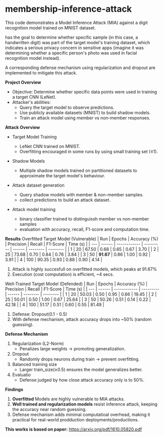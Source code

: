 # membership-inference-attack
This code demonstrates a Model Inference Attack (MIA) against a digit recognition model trained on MNIST dataset.

has the goal to determine whether specific sample (in this case, a handwritten digit) was part of the target model's training dataset, which indicates a serious privacy concern in sensitive apps (imagine it was determining whether a specific person's photo was used in facial recognition model instead).

A corresponding defense mechanism using regularization and dropout are implemented to mitigate this attack.

**Project Overview**
- Objective: Determine whether specific data points were used in training a target CNN (LeNet).
- Attacker's abilities:
    - Query the target model to observe predictions.
    - Use publicly available datasets (MNIST) to build shadow models.
    - Train an attack model using member vs non-member responses.

**Attack Overview**
- Target Model Training
    - LeNet CNN trained on MNIST.
    - Overfitting encouraged in some runs by using small training set (≤1).
- Shadow Models
    - Multiple shadow models trained on partitioned datasets to approximate the target model's behaviour.
- Attack dataset generation
    - Query shadow models with member & non-member samples.
    - collect predictions to build an attack dataset.

- Attack model training
    - binary classifier trained to distinguissh member vs non-member samples
    - evaluation with accuracy, recall, F1-score and computation time.

**Results**
Overfitted Target Model (Vulnerable)
| Run | Epochs | Accuracy (%) | Precision | Recall | F1-Score | Time (s) |
| --- | ------ | ------------ | --------- | ------ | -------- | -------- |
| 1   | 20     | 67.50        | 0.68      | 0.65   | 0.67     | 3.70     |
| 2   | 25     | 73.68        | 0.70      | 0.84   | 0.76     | 3.84     |
| 3   | 50     | **91.67**    | 0.86      | 1.00   | 0.92     | 3.91     |
| 4   | 100    | 90.35        | 0.93      | 0.88   | 0.90     | 4.14     |

1. Attack is highly succesfull on overfitted models, which peaks at 91.67%
2. Execution (cost computation) is efficient, ~4 secs.

Well-Trained Target Model (Defended)
| Run | Epochs | Accuracy (%) | Precision | Recall | F1-Score | Time (s) |
| --- | ------ | ------------ | --------- | ------ | -------- | -------- |
| 1   | 20     | 50.03        | 0.50      | 0.95   | 0.66     | 19.45    |
| 2   | 25     | 50.01        | 0.50      | 1.00   | 0.67     | 25.64    |
| 3   | 50     | 50.26        | 0.51      | 0.14   | 0.22     | 42.18    |
| 4   | 100    | 51.17        | 0.51      | 0.60   | 0.55     | 81.49    |

1. Defense: Dropout(0.1 - 0.5)
2. With defense mechanism, attack accuracy drops into ~50% (random guessing).


**Defense Mechanism**
1. Regularization (L2-Norm)
    - Penalizes large weights -> promoting generalization.
2. Dropout
    - Randomly drops neurons during train -> prevent overfitting.
3. Balanced training size
    - Larger train_size(≥0.5) ensures the model generalizes better.
4. Evaluatio
    - Defense judged by how close attack accuracy only is to 50%.


**Findings**
1. **Overfitted** Models are highly vulnerable to MIA attacks.
2. **Well trained and regularization models** resist inference attack, keeping the accuracy near random guessing.
3. Defense mechanism adds minimal computatioal overhead, making it practical for real-world prodduction deployments/productions.

**This works is based on paper:** https://arxiv.org/pdf/1610.05820.pdf
